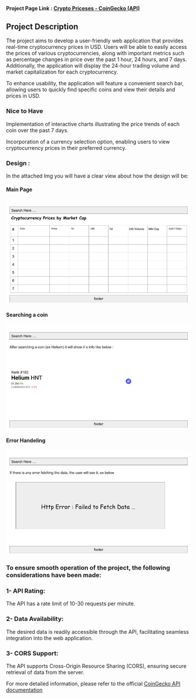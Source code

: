 #### Project Page Link : [Crypto Priceses - CoinGecko (API)](https://aladam07.github.io/coin-gecko-api-project/)



## Project Description
The project aims to develop a user-friendly web application that provides real-time cryptocurrency prices in USD. Users will be able to easily access the prices of various cryptocurrencies, along with important metrics such as percentage changes in price over the past 1 hour, 24 hours, and 7 days. Additionally, the application will display the 24-hour trading volume and market capitalization for each cryptocurrency.

To enhance usability, the application will feature a convenient search bar, allowing users to quickly find specific coins and view their details and prices in USD.

### Nice to Have
Implementation of interactive charts illustrating the price trends of each coin over the past 7 days.

Incorporation of a currency selection option, enabling users to view cryptocurrency prices in their preferred currency.


### Design : 
In the attached Img you will have a clear view about how the design will be:

#### Main Page
![Main Page](/client/src/img/main%20page.jpg)

#### Searching a coin
![Searching a coin](/client/src/img/searching%20a%20coin.jpg)

#### Error Handeling
![Error Handeling](/client/src/img/Error%20handeling.jpg)

### To ensure smooth operation of the project, the following considerations have been made:

### 1- API Rating:
The API has a rate limit of 10-30 requests per minute.

### 2- Data Availability: 
The desired data is readily accessible through the API, facilitating seamless integration into the web application.

### 3- CORS Support: 
The API supports Cross-Origin Resource Sharing (CORS), ensuring secure retrieval of data from the server.

For more detailed information, please refer to the official [CoinGecko API documentation](https://www.coingecko.com/en/api/documentation)

